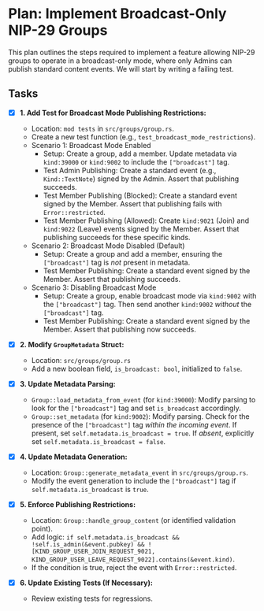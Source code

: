 # Plan: Implement Broadcast-Only NIP-29 Groups

This plan outlines the steps required to implement a feature allowing NIP-29 groups to operate in a broadcast-only mode, where only Admins can publish standard content events. We will start by writing a failing test.

## Tasks

-   [x] **1. Add Test for Broadcast Mode Publishing Restrictions:**
    -   Location: `mod tests` in `src/groups/group.rs`.
    -   Create a new test function (e.g., `test_broadcast_mode_restrictions`).
    -   Scenario 1: Broadcast Mode Enabled
        -   Setup: Create a group, add a member. Update metadata via `kind:39000` or `kind:9002` to include the `["broadcast"]` tag.
        -   Test Admin Publishing: Create a standard event (e.g., `Kind::TextNote`) signed by the Admin. Assert that publishing succeeds.
        -   Test Member Publishing (Blocked): Create a standard event signed by the Member. Assert that publishing fails with `Error::restricted`.
        -   Test Member Publishing (Allowed): Create `kind:9021` (Join) and `kind:9022` (Leave) events signed by the Member. Assert that publishing succeeds for these specific kinds.
    -   Scenario 2: Broadcast Mode Disabled (Default)
        -   Setup: Create a group and add a member, ensuring the `["broadcast"]` tag is *not* present in metadata.
        -   Test Member Publishing: Create a standard event signed by the Member. Assert that publishing succeeds.
    -   Scenario 3: Disabling Broadcast Mode
        -   Setup: Create a group, enable broadcast mode via `kind:9002` with the `["broadcast"]` tag. Then send another `kind:9002` *without* the `["broadcast"]` tag.
        -   Test Member Publishing: Create a standard event signed by the Member. Assert that publishing now succeeds.

-   [x] **2. Modify `GroupMetadata` Struct:**
    -   Location: `src/groups/group.rs`
    -   Add a new boolean field, `is_broadcast: bool`, initialized to `false`.
-   [x] **3. Update Metadata Parsing:**
    -   `Group::load_metadata_from_event` (for `kind:39000`): Modify parsing to look for the `["broadcast"]` tag and set `is_broadcast` accordingly.
    -   `Group::set_metadata` (for `kind:9002`): Modify parsing. Check for the presence of the `["broadcast"]` tag *within the incoming event*. If present, set `self.metadata.is_broadcast = true`. If *absent*, explicitly set `self.metadata.is_broadcast = false`.
-   [x] **4. Update Metadata Generation:**
    -   Location: `Group::generate_metadata_event` in `src/groups/group.rs`.
    -   Modify the event generation to include the `["broadcast"]` tag if `self.metadata.is_broadcast` is `true`.
-   [x] **5. Enforce Publishing Restrictions:**
    -   Location: `Group::handle_group_content` (or identified validation point).
    -   Add logic: `if self.metadata.is_broadcast && !self.is_admin(&event.pubkey) && ![KIND_GROUP_USER_JOIN_REQUEST_9021, KIND_GROUP_USER_LEAVE_REQUEST_9022].contains(&event.kind)`.
    -   If the condition is true, reject the event with `Error::restricted`.
-   [x] **6. Update Existing Tests (If Necessary):**
    -   Review existing tests for regressions.